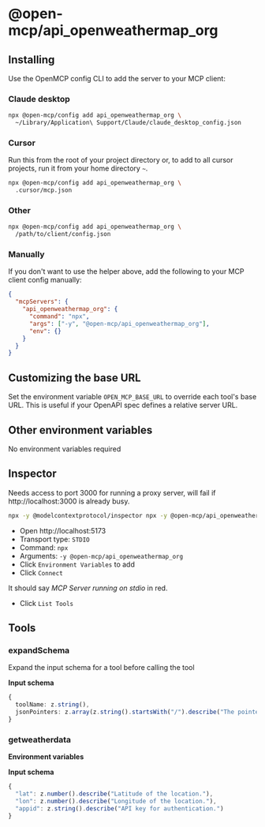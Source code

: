 # @open-mcp/api_openweathermap_org

## Installing

Use the OpenMCP config CLI to add the server to your MCP client:

### Claude desktop

```bash
npx @open-mcp/config add api_openweathermap_org \
  ~/Library/Application\ Support/Claude/claude_desktop_config.json
```

### Cursor

Run this from the root of your project directory or, to add to all cursor projects, run it from your home directory `~`.

```bash
npx @open-mcp/config add api_openweathermap_org \
  .cursor/mcp.json
```

### Other

```bash
npx @open-mcp/config add api_openweathermap_org \
  /path/to/client/config.json
```

### Manually

If you don't want to use the helper above, add the following to your MCP client config manually:

```json
{
  "mcpServers": {
    "api_openweathermap_org": {
      "command": "npx",
      "args": ["-y", "@open-mcp/api_openweathermap_org"],
      "env": {}
    }
  }
}
```

## Customizing the base URL

Set the environment variable `OPEN_MCP_BASE_URL` to override each tool's base URL. This is useful if your OpenAPI spec defines a relative server URL.

## Other environment variables

No environment variables required

## Inspector

Needs access to port 3000 for running a proxy server, will fail if http://localhost:3000 is already busy.

```bash
npx -y @modelcontextprotocol/inspector npx -y @open-mcp/api_openweathermap_org
```

- Open http://localhost:5173
- Transport type: `STDIO`
- Command: `npx`
- Arguments: `-y @open-mcp/api_openweathermap_org`
- Click `Environment Variables` to add
- Click `Connect`

It should say _MCP Server running on stdio_ in red.

- Click `List Tools`

## Tools

### expandSchema

Expand the input schema for a tool before calling the tool

**Input schema**

```ts
{
  toolName: z.string(),
  jsonPointers: z.array(z.string().startsWith("/").describe("The pointer to the JSON schema object which needs expanding")).describe("A list of JSON pointers"),
}
```

### getweatherdata

**Environment variables**



**Input schema**

```ts
{
  "lat": z.number().describe("Latitude of the location."),
  "lon": z.number().describe("Longitude of the location."),
  "appid": z.string().describe("API key for authentication.")
}
```
